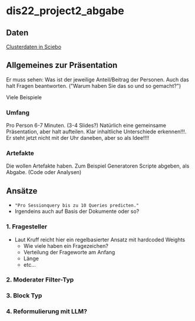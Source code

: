 # dis22_project2_abgabe

## Daten

[Clusterdaten in Sciebo](https://th-koeln.sciebo.de/apps/files/?dir=/DIS22%20-%20Data/Cluster_results&fileid=911182124)

## Allgemeines zur Präsentation

Er muss sehen: Was ist der jeweilige Anteil/Beitrag der Personen. 
Auch das halt Fragen beantworten.
("Warum haben Sie das so und so gemacht?")

Viele Beispiele

### Umfang

Pro Person 6-7 Minuten. (3-4 Slides?)
Natürlich eine gemeinsame Präsentation, aber halt aufteilen. Klar inhaltliche Unterschiede erkennen!!!.
Er steht jetzt nicht mit der Uhr daneben, aber so als Idee!!!!

### Artefakte

Die wollen Artefakte haben. 
Zum Beispiel Generatoren Scripte abgeben, als Abgabe. (Code oder Analysen)

## Ansätze

- `"Pro Sessionquery bis zu 10 Queries predicten."`
- Irgendeins auch auf Basis der Dokumente oder so?

### 1. Fragesteller

- Laut Kruff reicht hier ein regelbasierter Ansatz mit hardcoded Weights
    - Wie viele haben ein Fragezeichen? 
    - Verteilung der Frageworte am Anfang
    - Länge 
    - etc...

### 2. Moderater Filter-Typ

### 3. Block Typ

### 4. Reformulierung mit LLM?
